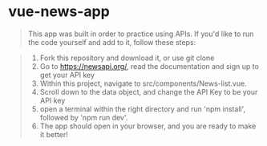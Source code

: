 # vue-news-app

> This app was built in order to practice using APIs. If you'd like to run the code yourself and add to it, follow these steps:

> 1. Fork this repository and download it, or use git clone
> 2. Go to https://newsapi.org/, read the documentation and sign up to get your API key
> 3. Within this project, navigate to src/components/News-list.vue.
> 4. Scroll down to the data object, and change the API Key to be your API key
> 5. open a terminal within the right directory and run 'npm install', followed by 'npm run dev'.
> 6. The app should open in your browser, and you are ready to make it better!
